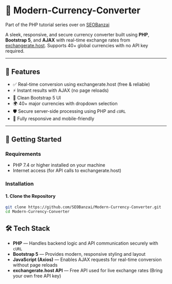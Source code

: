 # 💱 Modern-Currency-Converter

Part of the PHP tutorial series over on <a href="https://seobanzai.com">SEOBanzai</a>

A sleek, responsive, and secure currency converter built using **PHP**, **Bootstrap 5**, and **AJAX** with real-time exchange rates from [exchangerate.host](https://exchangerate.host). Supports 40+ global currencies with no API key required.

---

## 🌟 Features

- ✅ Real-time conversion using exchangerate.host (free & reliable)
- ⚡ Instant results with AJAX (no page reloads)
- 🧾 Clean Bootstrap 5 UI
- 🌍 40+ major currencies with dropdown selection
- 🛡️ Secure server-side processing using PHP and `cURL`
- 📱 Fully responsive and mobile-friendly

---
## 🚀 Getting Started

### Requirements

- PHP 7.4 or higher installed on your machine
- Internet access (for API calls to exchangerate.host)

### Installation

#### 1. Clone the Repository

```bash
git clone https://github.com/SEOBanzai/Modern-Currency-Converter.git
cd Modern-Currency-Converter
```

## 🛠 Tech Stack

- **PHP** — Handles backend logic and API communication securely with `cURL`
- **Bootstrap 5** — Provides modern, responsive styling and layout
- **JavaScript (Axios)** — Enables AJAX requests for real-time conversion without page reloads
- **exchangerate.host API** — Free API used for live exchange rates (Bring your own free API key)
